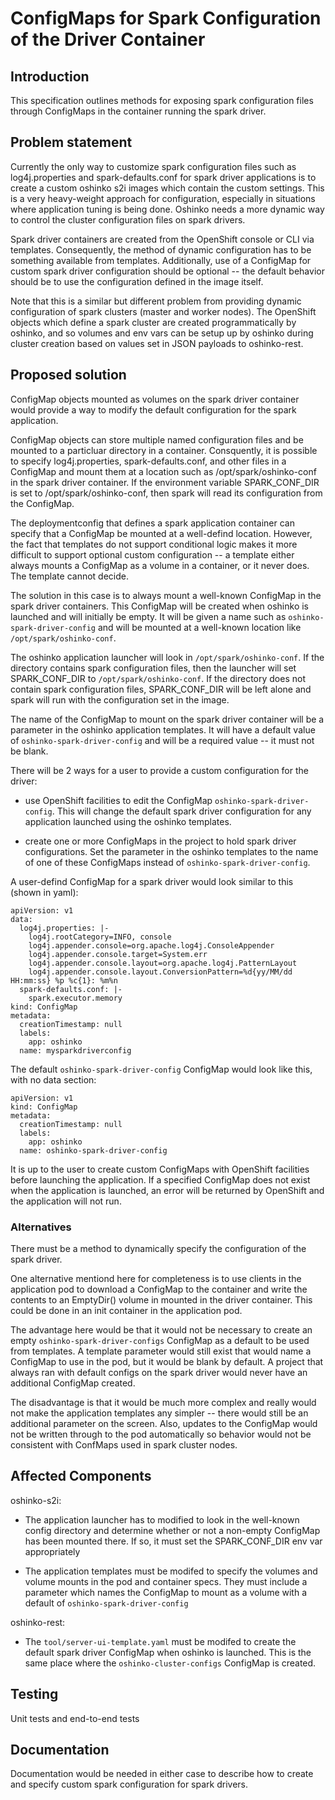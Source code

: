 # ConfigMaps for Spark Configuration of the Driver Container

## Introduction

This specification outlines methods for exposing spark configuration
files through ConfigMaps in the container running the spark driver.

## Problem statement

Currently the only way to customize spark configuration files such
as log4j.properties and spark-defaults.conf for spark driver
applications is to create a custom oshinko s2i images which contain
the custom settings. This is a very heavy-weight approach for
configuration, especially in situations where application
tuning is being done. Oshinko needs a more dynamic way to control
the cluster configuration files on spark drivers.

Spark driver containers are created from the OpenShift console
or CLI via templates. Consequently, the method of dynamic configuration
has to be something available from templates. Additionally, use
of a ConfigMap for custom spark driver configuration should be
optional -- the default behavior should be to use the configuration
defined in the image itself.

Note that this is a similar but different problem from providing
dynamic configuration of spark clusters (master and worker nodes).
The OpenShift objects which define a spark cluster are created
programmatically by oshinko, and so volumes and env vars can be
setup up by oshinko during  cluster creation based on values set
in JSON  payloads to oshinko-rest.

## Proposed solution

ConfigMap objects mounted as volumes on the spark driver container
would provide a way to modify the default configuration for the
spark application.

ConfigMap objects can store multiple named configuration files and
be mounted to a particluar directory in a container. Consquently, it
is possible to specify log4j.properties, spark-defaults.conf, and other
files in a ConfigMap and mount them at a location such as /opt/spark/oshinko-conf
in the spark driver container. If the environment variable SPARK_CONF_DIR
is set to /opt/spark/oshinko-conf, then spark will read its configuration from
the ConfigMap.

The deploymentconfig that defines a spark application container can
specify that a ConfigMap be mounted at a well-defind location. However,
the fact that templates do not support conditional logic makes it more
difficult to support optional custom configuration -- a template either
always mounts a ConfigMap as a volume in a container, or it never does.
The template cannot decide.

The solution in this case is to always mount a well-known ConfigMap
in the spark driver containers. This ConfigMap will be created when
oshinko is launched and will initially be empty. It will be given
a name such as `oshinko-spark-driver-config` and will be mounted
at a well-known location like `/opt/spark/oshinko-conf`.

The oshinko application launcher will look in `/opt/spark/oshinko-conf`.
If the directory contains spark configuration files, then the launcher
will set SPARK_CONF_DIR to `/opt/spark/oshinko-conf`. If the directory
does not contain spark configuration files, SPARK_CONF_DIR will be
left alone and spark will run with the configuration set in the image.

The name of the ConfigMap to mount on the spark driver container will
be a parameter in the oshinko application templates.  It will have a
default value of `oshinko-spark-driver-config` and will be a required
value -- it must not be blank.

There will be 2 ways for a user to provide a custom configuration for
the driver:

* use OpenShift facilities to edit the ConfigMap `oshinko-spark-driver-config`.
  This will change the default spark driver configuration for any application
  launched using the oshinko templates.

* create one or more ConfigMaps in the project to hold spark driver configurations.
  Set the parameter in the oshinko templates to the name of one of these ConfigMaps
  instead of `oshinko-spark-driver-config`.

A user-defind ConfigMap for a spark driver would look similar to this (shown in yaml):

    apiVersion: v1
    data:
      log4j.properties: |-
        log4j.rootCategory=INFO, console
        log4j.appender.console=org.apache.log4j.ConsoleAppender
        log4j.appender.console.target=System.err
        log4j.appender.console.layout=org.apache.log4j.PatternLayout
        log4j.appender.console.layout.ConversionPattern=%d{yy/MM/dd HH:mm:ss} %p %c{1}: %m%n
      spark-defaults.conf: |-
        spark.executor.memory
    kind: ConfigMap
    metadata:
      creationTimestamp: null
      labels:
        app: oshinko
      name: mysparkdriverconfig

The default `oshinko-spark-driver-config` ConfigMap would look like this,
with no data section:

    apiVersion: v1
    kind: ConfigMap
    metadata:
      creationTimestamp: null
      labels:
        app: oshinko
      name: oshinko-spark-driver-config
      
It is up to the user to create custom ConfigMaps with OpenShift
facilities before launching the application. If a specified ConfigMap
does not exist when the application is launched, an error will be returned
by OpenShift and the application will not run.

### Alternatives

There must be a method to dynamically specify the configuration
of the spark driver.  

One alternative mentiond here for completeness is to use clients
in the application pod to download a ConfigMap to the container
and write the contents to an EmptyDir() volume in mounted in the
driver container. This could be done in an init container in the
application pod.

The advantage here would be that it would not be necessary to create
an empty `oshinko-spark-driver-configs` ConfigMap as a default to be
used from templates. A template parameter would still exist that would
name a ConfigMap to use in the pod, but it would be blank by default.
A project that always ran with default configs on the spark driver
would never have an additional ConfigMap created.

The disadvantage is that it would be much more complex and really would
not make the application templates any simpler -- there would still
be an additional parameter on the screen. Also, updates to the
ConfigMap would not be written through to the pod automatically so
behavior would not be consistent with ConfMaps used in spark cluster
nodes.

## Affected Components

oshinko-s2i:

* The application launcher has to modified to look in the
  well-known config directory and determine whether or not
  a non-empty ConfigMap has been mounted there. If so, it
  must set the SPARK_CONF_DIR env var appropriately

* The application templates must be modifed to specify the
  volumes and volume mounts in the pod and container specs.
  They must include a parameter which names the ConfigMap to
  mount as a volume with a default of `oshinko-spark-driver-config`

oshinko-rest:

* The `tool/server-ui-template.yaml` must be modifed to create the
  default spark driver ConfigMap when oshinko is launched. This is
  the same place where the `oshinko-cluster-configs` ConfigMap is
  created.

## Testing

Unit tests and end-to-end tests

## Documentation

Documentation would be needed in either case to describe how to
create and specify custom spark configuration for spark drivers.

